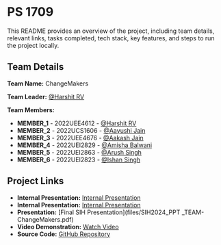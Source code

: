 # PS 1709

This README provides an overview of the project, including team details, relevant links, tasks completed, tech stack, key features, and steps to run the project locally.

## Team Details

**Team Name:** ChangeMakers

**Team Leader:** [@Harshit RV](https://github.com/Harshit-RV)

**Team Members:**

- **MEMBER_1** - 2022UEE4612 - [@Harshit RV](https://github.com/Harshit-RV)
- **MEMBER_2** - 2022UCS1606 - [@Aayushi Jain](https://github.com/iamaayushijain)
- **MEMBER_3** - 2022UEE4676 - [@Aakash Jain](https://github.com/Aakash-Gen)
- **MEMBER_4** - 2022UEI2829 - [@Amisha Balwani](https://github.com/amishabalwani)
- **MEMBER_5** - 2022UEI2863 - [@Arush Singh](https://github.com/arxs05)
- **MEMBER_6** - 2022UEI2823 - [@Ishan Singh](https://github.com/ishan-305)

## Project Links

- **Internal Presentation:** [Internal Presentation](files/Internal_PPT_ChangeMakers.pdf)
- **Internal Presentation:** [Internal Presentation](files/SIH2024_PPT_TEAM-ChaneMakers.pdf)
- **Presentation:** [Final SIH Presentation](files/SIH2024_PPT _TEAM-ChangeMakers.pdf)
- **Video Demonstration:** [Watch Video](https://youtu.be/55aAkeafl3c)
- **Source Code:** [GitHub Repository](https://github.com/Harshit-RV/docvault)
